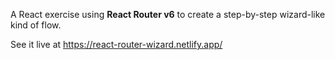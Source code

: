 A React exercise using **React Router v6** to create a step-by-step wizard-like kind of flow.

See it live at https://react-router-wizard.netlify.app/
